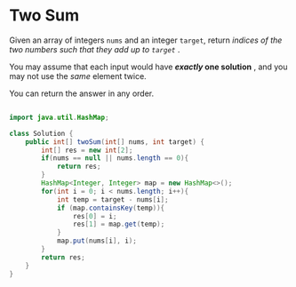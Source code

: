# Two Sum


Given an array of integers `nums` and an integer `target`, return *indices of the two numbers such that they add up to `target`* .

You may assume that each input would have ***exactly* one solution** , and you may not use the *same* element twice.

You can return the answer in any order.


~~~java

~~~

~~~java
import java.util.HashMap;

class Solution {
    public int[] twoSum(int[] nums, int target) {
        int[] res = new int[2];
        if(nums == null || nums.length == 0){
            return res;
        }
        HashMap<Integer, Integer> map = new HashMap<>();
        for(int i = 0; i < nums.length; i++){
            int temp = target - nums[i];
            if (map.containsKey(temp)){
                res[0] = i;
                res[1] = map.get(temp);
            }
            map.put(nums[i], i);
        }
        return res;
    }
}
~~~
